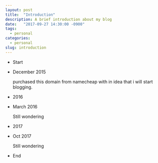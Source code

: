 ```yaml
---
layout: post
title:  "Introduction"
description: A brief introduction about my blog
date:   "2017-09-27 14:30:00 -0900"
tags:
  - personal
categories:
  - personal
slug: introduction
---
```


<ul class="timeline">
  <li class="timeline-header is-block">
    <span class="tag is-medium is-primary">Start</span>
  </li>
 
  <li class="timeline-item is-warning">
    <div class="timeline-marker is-warning is-icon">
    </div>
    <div class="timeline-content">
      <p class="heading">December 2015</p>
      <p>purchased this domain from namecheap with in idea that i will start blogging.</p>
    </div>
  </li>
  
  <li class="timeline-header is-block">
    <span class="tag is-primary">2016</span>
  </li>
  
  <li class="timeline-item is-danger">
    <div class="timeline-marker is-danger is-icon">
    </div>
    <div class="timeline-content">
      <p class="heading">March 2016</p>
      <p>Still wondering</p>
    </div>
  </li>
  
  <li class="timeline-header is-block">
    <span class="tag is-primary">2017</span>
  </li>
  
  <li class="timeline-item is-danger">
    <div class="timeline-marker is-danger is-icon">
    </div>
    <div class="timeline-content">
      <p class="heading">Oct 2017</p>
      <p>Still wondering</p>
    </div>
  </li>
  
  <li class="timeline-header is-block">
    <span class="tag is-medium is-primary">End</span>
  </li>
</ul>
